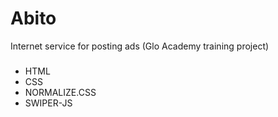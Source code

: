 # Abito
Internet service for posting ads (Glo Academy training project)
###
- HTML
- CSS
- NORMALIZE.CSS
- SWIPER-JS
